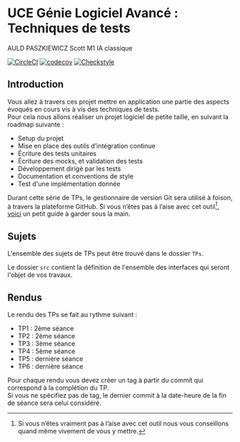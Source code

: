 # UCE Génie Logiciel Avancé : Techniques de tests

AULD PASZKIEWICZ Scott    M1 IA classique

[![CircleCI](https://dl.circleci.com/status-badge/img/gh/AULD-PASZKIEWICZ-Scott/ceri-m1-techniques-de-test/tree/master.svg?style=svg)](https://dl.circleci.com/status-badge/redirect/gh/AULD-PASZKIEWICZ-Scott/ceri-m1-techniques-de-test/tree/master)
[![codecov](https://codecov.io/gh/AULD-PASZKIEWICZ-Scott/ceri-m1-techniques-de-test/graph/badge.svg?token=4WL8W6UMJ7)](https://codecov.io/gh/AULD-PASZKIEWICZ-Scott/ceri-m1-techniques-de-test)
[![Checkstyle](https://img.shields.io/badge/checkstyle-passing-brightgreen)]()


## Introduction

Vous allez à travers ces projet mettre en application une partie des aspects évoqués en cours vis à vis des techniques de tests.  
Pour cela nous allons réaliser un projet logiciel de petite taille, en suivant la roadmap suivante : 
- Setup du projet
- Mise en place des outils d’intégration continue
- Écriture des tests unitaires
- Écriture des mocks, et validation des tests
- Développement dirigé par les tests
- Documentation et conventions de style
- Test d'une implémentation donnée

Durant cette série de TPs, le gestionnaire de version Git sera utilisé à foison, à travers la plateforme GitHub. Si vous n’êtes pas à l’aise avec cet outil[^1], [voici](http://rogerdudler.github.io/git-guide/) un petit guide à garder sous la main.

## Sujets

L'ensemble des sujets de TPs peut être trouvé dans le dossier `TPs`.

Le dossier `src` contient la définition de l'ensemble des interfaces qui seront l'objet de vos travaux.

## Rendus

Le rendu des TPs se fait au rythme suivant :

- TP1 : 2ème séance
- TP2 : 2ème séance
- TP3 : 3ème séance
- TP4 : 5ème séance
- TP5 : dernière séance
- TP6 : dernière séance

Pour chaque rendu vous devez créer un tag à partir du commit qui correspond à la complétion du TP.  
Si vous ne spécifiez pas de tag, le dernier commit à la date-heure de la fin de séance sera celui considéré.

[^1]: Si vous n’êtes vraiment pas à l’aise avec cet outil nous vous conseillons quand même vivement de vous y mettre.
